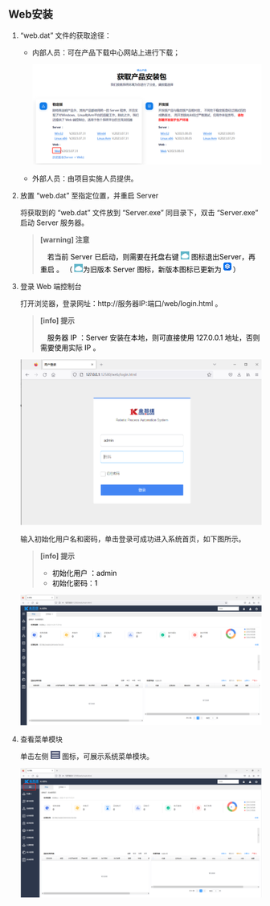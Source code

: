 ## Web安装

1. “web.dat” 文件的获取途径：

   - 内部人员：可在产品下载中心网站上进行下载；

     ![image-20230807102441188](Web.assets/image-20230807102441188.png)

   - 外部人员：由项目实施人员提供。

2. 放置 “web.dat” 至指定位置，并重启 Server

   将获取到的 “web.dat” 文件放到 “Server.exe” 同目录下，双击  “Server.exe” 启动 Server 服务器。

   > **[warning]  注意**  
   >
   > <span> &emsp;</span><font color="black">若当前 Server 已启动，则需要在托盘右键 ![1669366217173](Web.assets/1669366217173.jpg) 图标退出Server，再重启 。 （ ![1669366217173](Web.assets/1669366217173.jpg)为旧版本 Server 图标，新版本图标已更新为![1695201721460](Web.assets/1695201721460.png)） </font>

3. 登录 Web 端控制台

   打开浏览器，登录网址：http://服务器IP:端口/web/login.html 。

   > **[info]  提示**  
   >
   > <span> &emsp;</span><font color="black">服务器 IP ：Server 安装在本地，则可直接使用 127.0.0.1 地址，否则需要使用实际 IP 。</font>

   ![image-20221125172526007](Web.assets/image-20221125172526007.png)

   输入初始化用户名和密码，单击登录可成功进入系统首页，如下图所示。

   > **[info]  提示**  
   >
   > - <font color="black">初始化用户 ：admin  </font>
   > - <font color="black">初始化密码：1</font>

   ![image-20221125172851173](Web.assets/image-20221125172851173.png)

5. 查看菜单模块

   单击左侧 ![1669368597468](Web.assets/1669368597468.jpg) 图标，可展示系统菜单模块。
   
   ![image-20221129155806153](Web.assets/image-20221129155806153.png)





